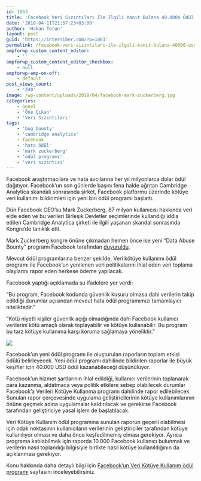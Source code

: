 ```yaml
---
id: 1063
title: 'Facebook Veri Sızıntıları İle İlgili Kanıt Bulana 40.000$ Ödül Verecek'
date: '2018-04-11T21:57:23+03:00'
author: 'Hakan Torun'
layout: post
guid: 'https://intersiber.com/?p=1063'
permalink: /facebook-veri-sizintilari-ile-ilgili-kanit-bulana-40000-usd-odul-verecek/
ampforwp_custom_content_editor:
    - ''
ampforwp_custom_content_editor_checkbox:
    - null
ampforwp-amp-on-off:
    - default
post_views_count:
    - '249'
image: /wp-content/uploads/2018/04/facebook-mark-zuckerberg.jpg
categories:
    - Genel
    - 'Öne Çıkan'
    - 'Veri Sızıntıları'
tags:
    - 'bug bounty'
    - 'cambridge analytica'
    - facebook
    - 'hata ödül'
    - 'mark zuckerberg'
    - 'ödül programı'
    - 'veri sızıntısı'
---
```


Facebook araştırmacılara ve hata avcılarına her yıl milyonlarca dolar ödül dağıtıyor. Facebook’un son günlerde başını fena halde ağrıtan Cambridge Analytica skandalı sonrasında şirket, Facebook platformu üzerinde kötüye veri kullanımı bildirimleri için yeni biri ödül programı başlattı.

Dün Facebook CEO’su Mark Zuckerberg, 87 milyon kullanıcısı hakkında veri elde eden ve bu verileri Birleşik Devletler seçimlerinde kullandığı iddia edilen Cambridge Analytica şirketi ile ilgili yaşanan skandal sonrasında Kongre’de tanıklık etti.

Mark Zuckerberg kongre önüne çıkmadan hemen önce ise yeni “Data Abuse Bounty” programı Facebook tarafından [duyuruldu](https://newsroom.fb.com/news/2018/04/data-abuse-bounty/).

Mevcut ödül programlarına benzer şekilde, Veri kötüye kullanımı ödül programı ile Facebook’un yenilenen veri politikalarını ihlal eden veri toplama olaylarını rapor eden herkese ödeme yapılacak.

Facebook yaptığı açıklamada şu ifadelere yer verdi:

“Bu program, Facebook kodunda güvenlik kusuru olmasa dahi verilerin takip edildiği durumlar açısından mevcut hata ödül programımızı tamamlayıcı niteliktedir.”

“Kötü niyetli kişiler güvenlik açığı olmadığında dahi Facebook kullanıcı verilerini kötü amaçlı olarak toplayabilir ve kötüye kullanabilir. Bu program bu tarz kötüye kullanıma karşı koruma sağlamaya yöneliktir.”

![](https://intersiber.com/wp-content/uploads/2018/04/facebook-new-bug-bounty-program.jpeg)

Facebook’un yeni ödül programı ile oluşturulan raporların toplam etkisi ödülü belirleyecek. Yeni ödül programı dahilinde bildirilen raporlar ile büyük keşifler için 40.000 USD ödül kazanabileceği düşünülüyor.

Facebook’un hizmet şartlarının ihlal edildiği, kullanıcı verilerinin toplanarak para kazanma, aldatmaca veya politik etkilere sebep olabilecek durumlar Facebook’a Verileri Kötüye Kullanma programı dahilinde rapor edilebilecek. Sunulan rapor çerçevesinde uygulama geliştiricilerinin kötüye kullanımlarının önüne geçmek adına uygulamalar kaldırılacak ve gerekirse Facebook tarafından geliştiriciye yasal işlem de başlatılacak.

Veri Kötüye Kullanım ödül programına sunulan raporun geçerli olabilmesi için odak noktasının kullanıcıların verilerinin geliştiriciler tarafından kötüye kullanılıyor olması ve daha önce keşfedilmemiş olması gerekiyor. Ayrıca programa katılabilmek için raporda 10.000 Facebook kullanıcı bulunmalı ve verilerin nasıl toplandığı bilgisiyle birlikte nasıl kötüye kullanıldığının da açıklanması gerekiyor.

Konu hakkında daha detaylı bilgi için [Facebook’un Veri Kötüye Kullanım ödül programı](https://www.facebook.com/data-abuse) sayfasını inceleyebilirsiniz.